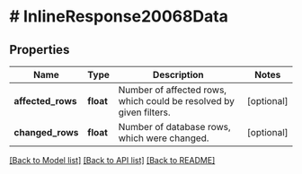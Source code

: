 # # InlineResponse20068Data

## Properties

Name | Type | Description | Notes
------------ | ------------- | ------------- | -------------
**affected_rows** | **float** | Number of affected rows, which could be resolved by given filters. | [optional]
**changed_rows** | **float** | Number of database rows, which were changed. | [optional]

[[Back to Model list]](../../README.md#models) [[Back to API list]](../../README.md#endpoints) [[Back to README]](../../README.md)
